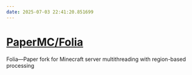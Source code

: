 ```yaml
---
date: 2025-07-03 22:41:20.851699
---
```


# [PaperMC/Folia](https://github.com/PaperMC/Folia)

Folia—Paper fork for Minecraft server multithreading with region-based processing
